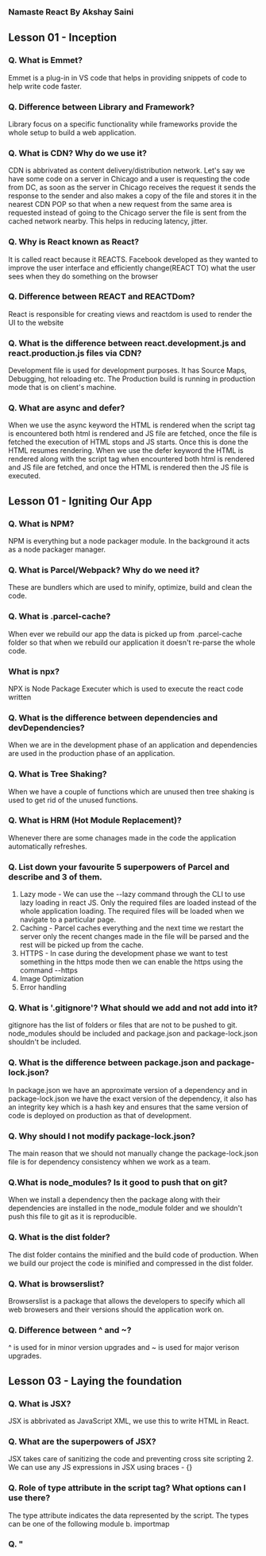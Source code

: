 ### Namaste React By Akshay Saini

## Lesson 01 - Inception
### Q. What is Emmet?
Emmet is a plug-in in VS code that helps in providing snippets of code to help write code faster.

### Q. Difference between Library and Framework?
Library focus on a specific functionality while frameworks provide the whole setup to build a web application.

### Q. What is CDN? Why do we use it?
CDN is abbrivated as content delivery/distribution network. Let's say we have some code on a server in Chicago and a user is requesting the code from DC, as soon as the server in Chicago receives the request it sends the response to the sender and also makes a copy of the file and stores it in the nearest CDN POP so that when a new request from the same area is requested instead of going to the Chicago server the file is sent from the cached network nearby. This helps in reducing latency, jitter.

### Q. Why is React known as React?
It is called react because it REACTS. Facebook developed as they wanted to improve the user interface and efficiently change(REACT TO) what the user sees when they do something on the browser

### Q. Difference between REACT and REACTDom?
React is responsible for creating views and reactdom is used to render the UI to the website

### Q. What is the difference between react.development.js and react.production.js files via CDN?
Development file is used for development purposes. It has Source Maps, Debugging, hot reloading etc. The Production build is running in production mode that is on client's machine.

### Q. What are async and defer?
When we use the async keyword the HTML is rendered when the script tag is encountered both html is rendered and JS file are fetched, once the file is fetched the execution of HTML stops and JS starts. Once this is done the HTML resumes rendering. When we use the defer keyword the HTML is rendered along with the script tag when encountered both html is rendered and JS file are fetched, and once the HTML is rendered then the JS file is executed.

## Lesson 01 - Igniting Our App
### Q. What is NPM?
NPM is everything but a node packager module. In the background it acts as a node packager manager.

### Q. What is Parcel/Webpack? Why do we need it?
These are bundlers which are used to minify, optimize, build and clean the code.

### Q. What is .parcel-cache?
When ever we rebuild our app the data is picked up from .parcel-cache folder so that when we rebuild our application it doesn't re-parse the whole code.

### What is npx?
NPX is Node Package Executer which is used to execute the react code written

### Q. What is the difference between dependencies and devDependencies?
When we are in the development phase of an application and dependencies are used in the production phase of an application.

### Q. What is Tree Shaking?
When we have a couple of functions which are unused then tree shaking is used to get rid of the unused functions.

### Q. What is HRM (Hot Module Replacement)?
Whenever there are some chanages made in the code the application automatically refreshes.

### Q. List down your favourite 5 superpowers of Parcel and describe and 3 of them.
1. Lazy mode - We can use the --lazy command through the CLI to use lazy loading in react JS. Only the required files are loaded instead of the whole application loading. The required files will be loaded when we navigate to a particular page.
2. Caching - Parcel caches everything and the next time we restart the server only the recent changes made in the file will be parsed and the rest will be picked up from the cache.
3. HTTPS - In case during the development phase we want to test something in the https mode then we can enable the https using the command --https
4. Image Optimization
5. Error handling

### Q. What is '.gitignore'? What should we add and not add into it?
gitignore has the list of folders or files that are not to be pushed to git. node_modules should be included and package.json and package-lock.json shouldn't be included.

### Q. What is the difference between package.json and package-lock.json?
In package.json we have an approximate version of a dependency and in package-lock.json we have the exact version of the dependency, it also has an integrity key which is a hash key and ensures that the same version of code is deployed on production as that of development.

### Q. Why should I not modify package-lock.json?
The main reason that we should not manually change the package-lock.json file is for dependency consistency whhen we work as a team.

### Q.What is node_modules? Is it good to push that on git?
When we install a dependency then the package along with their dependencies are installed in the node_module folder and we shouldn't push this file to git as it is reproducible.

### Q. What is the dist folder?
The dist folder contains the minified and the build code of production. When we build our project the code is minified and compressed in the dist folder.

### Q. What is browserslist?
Browserslist is a package that allows the developers to specify which all web browesers and their versions should the application work on.

### Q. Difference between ^ and ~?
^ is used for in minor version upgrades and ~ is used for major verison upgrades.


## Lesson 03 - Laying the foundation
### Q. What is JSX?
JSX is abbrivated as JavaScript XML, we use this to write HTML in React.

### Q. What are the superpowers of JSX?
JSX takes care of sanitizing the code and preventing cross site scripting 2. We can use any JS expressions in JSX using braces - {}

### Q. Role of type attribute in the script tag? What options can I use there?
The type attribute indicates the data represented by the script. The types can be one of the following module b. importmap

### Q. "<Title>" vs "<Title/>" vs "{Title()}" in JSX?
The above are all the ways of injecting a component inside another component

## Lesson 04 - Talk is cheap, Show me the code
### Q. Is JSX mandatory for React?
JSX is not mandatory for React. Using JSX is one way of creating dom elements we can also do that using React

### Q. Is ES6 mandatory for React?
It is not mandatory, there are other ways of using React without useing ES6 for example: mixins

### Q. How can I write comments in JSX?
We wrap the comments in {}. For single line comments we use // and for multi line /***/

### Q. What is <React.Fragment></React.Fragment> and <></>?
In react we can only have one parent element and if want to use two parent elements we will have to wrap it in an unnecessary div or span etc. To avoid this we have the React Fragment and <></>

### Q. What is Virtual DOM?
Virtual dom is a lightweight version of the real dom in JavaScript. It is much faster to update the virtual dom than real dom.

### Q. What is Reconciliation in React?
Reconciliation in react is a way of updating the dom. There is a process called diffing where react compares the DOM elements of the two root elements and if they are different the whole tree is torn down and a new one is built but if the root of the two elements are same for example if both of them are div then react only updates the attributes such as className, style etc.

### Q. What is React Fiber?
Fiber is the new reconciliation engine of React. The main goal of this is incremental rendering of virtual DOM. Basically we have to break down the work into units and fiber represents each unit.

### Q. Why and When do we need keys in React?
When we have aa list of items and we iterate over them to display the component in the DOM we need to have a unique key for each of them. If there is no unique key, whenever there is a new element added to the list the whole dom is re-rendered which is a costly operation.

### Q. Can we use index as key in React?
It is not recommened that we use index as key because initially the list might be ["A", "B", "C"] and the key for each is let's say 0,1,2 respectively. When a new element is added to the list ["D", "A", "B", "C"] the index changes from 0,1,2 for A,B,C to 0,1,2,3 for D,A,B,C. In this process the whole tree is re-rendered as the keys are not same from the previous dom elements

### Q. What are props in react?
We build Components so that we can reuse them. Let's say I have a card component and have n list of objects to show using the card. So using I will pass the object data to the component as argument and the data is received as props. Props are basically properties. props contain children, data etc.

### Q. What is config driven UI?
Config driven UI means the UI is built based on the response that is sent from the API. In amazon website let's say in one region I want to show the offers but in other I do not want to then the UI is rendered accordingly with config driven UI.

### Food ordering app layout 

Header
    Logo
    nav Items
Body
    Search
    RestaurantContainer
        RestaurantCard
            img
            name
            rating
            cuisine
            eta
Footer
    Copyright
    Links
    Address
    Contact 

## Lesson 05 - Let's get Hooked
### Q. What is the difference between named, default and * export?
When we use default export we can only export one variable but when we want to the export multiple variables we use the named export.

### Q. What is the importance of config.js?
This file has all the constants that we will be using in the application. Ex: LOGO_URL, CDN_URL, mockData etc.

### Q. What are React Hooks?
Hooks are javascript utility functions provided by React

### Q. Why do we use the useState hook?
Whenever there are some changes in the data and we want the UI to update accordingly we use the useState hook. Syntax : const [data, setData] = useState([])

## Lesson 06
### Q. What is a Microservice?
It is an architecture style where each service is loosely coupled. Meaning, the UI, backend, DB everything are a different service and we communicate with eath other through API's.

### Q. What is monolith architecture?
Monolith architecture is one where all of the code exists in the same application. UI, Backend, DB everything are at the same place.

### Q. What is the difference between monolith and microservice architecture?
Monolith architecture is developed as a single application where as microservice is smaller independent deployable services

### Q. Why do we use the useEffect hook?
We use the useEffect hook when we want to do something after our page is rendered. For example, When we want to fetch data after our UI is rendered.

### Q. What is optional chaining?
When we recieve response from servers the data is not straight forward in the JSON the data might be 5 levels down in the json structure. In that case we use optional chaining. Example: response?.data?.data?.data

### Q. What is Shimmer UI?
When we are fetching the data we might display it in form of cards or any other format. While the data is loading we show the user a loader and as soon as the data is available the data is displayed in a different format all of a sudden giving the user a bad experience. Shimmer UI is basically a skeleton shown on the UI while the data is being fetched.

### Q. What is the difference between JS expression and JS statement?
JS expression has a value which will be used to pass to a function as argument or normally used somewhere. JS statement has no value and is a declaration

### Q. What is conditional rendering?
Conditional rendering is when we have no data to show on the UI we might want to display some other kind of a UI.
   Example:
   return listOfRes.length === 0 ? (<ShimmerComponent/>) : (<RestaurantsComponent/>)

### Q. What is CORS?
CORS is abbrivated as Cross Origin Resource Sharing. It enables controlled access to the resources which are outside the domain

### Q. What is async and await?
Instead of using promise based chaining we use async and await enables asynchronous, promise based behaviour.

### Q. What is the use of "const json = await data.json()"?
When we make an API call the data that is received is a response object that represents the response to the request. The json method of the response object is an asynchronous method that returns a promise. By using the await keyword we can wait for the promise to resolve and get the actual JSON data.

## Lesson 07 
### Q. What are various ways to add images to our App? Explain with code examples.
1. Images can we stored in the local folder of our application and be accessed
2. By using CDN links
3. Using the image URL

### Q. What would happen if we do console.log(useState())?
useState returns a value to store the data and a callback function to set/update the value.
console.log(useState()) - [undefined, f()] 

### Q. How will useEffect behave if we do not add a dependency array?
1. If there is no dependency array then useEffect will be called everytime the component re-renders
2. If we give an empty dependency array then the useEffect will be called only during the initial render of the component 
3. If some value is passed to the dependency array then useEffect will be called only when the value is updated

### Q. What is SPA?
SPA is abbreviated a Single Page Application. It loads only a single page and updates whenever we navigate to another page.

### Q. What is the difference between client side routing and server side routing?
In Server side routing when a page is clicked an API call is made to fetch the file and then once the response is received the web page is loaded. In client side routing we have all the files at the client side and based on the navigation between pages we render the appropriate page. 

## Lesson 08
### Q. How do you create nested routes react-router-dom configuration
We can create nested routes inside a react router configuration using the createBrowserReact method where we pass an array of objects and specify the path and element. If we want to specify children for the route there is a key called "children" which we use and it again takes an array of objects with path and element.

### Q. createHashRouter
This is used when we are not able to configure our application properly and direct all the traffic towards our website. It just adds a "#" in the URL

### Q. createMemoryRouter
If we don't not want to use the browser history to navigate back and forth in the browser then we can use the createMemoryRouter which implements it's own stack of the traversed pages

### Q. What is the order of the life cycle method calls in Class Based Component
constructor, render, componentDidMount

### Q. Why do we use componentDidMount()?
We use componentDidMount to make fetch API calls or to show some data after we render the UI

### Q. Why do we use componentWillUnMount? Show with example
componentWillUnmount is called whenever we exit the page. This is used to clean up variables meaning anything that we created in componentDidMount. 
Example:

componentDidMount() {
   const timer = setInterval(() => {
      console.log("Hello");
   }, 1000);
}

If we don't clean up the above the message Hello will be printed even after we navigate away from the page and once we get pack to the page a new interval is started. To avoid this we will clean up the interval in the componentWillUnmount method

componentWillUnmount() {
   clearInterval(timer)
}

### Q. Why do we use super(props) in constructor?
When we use super in the constructore we inherit the props from parent component as well as any new props that the component has 

### Q. Why can't use the async keyword for the callback function in useEffect()?
useEffect is expected to return a function that we be called for clean-up purpose when the component unmounts. Making this callback async we will never be able to call the function.

## Lesson 09

### Q. When and why do we need lazy()?
Considering the scenario in our Food deilvery application where we have food and grocery delivery. When we write the code and build it all of the code is bundled in one file and as the code increases the bundle becomems heavy and the application doesn't load fast. To avoid this we do lazy loading this basically loads the components when required. We use the lazy function provided by react to implement the lazy loading feature.

### Q. What is suspense?
Suspense is a component provided by react to dispay a fallback while your component is loading.

### Q. Why did we get the error: A component suspended while responding to synchronous input. This will cause the UI to be replaced with a loading indicator. to fix, updates that suspend should be wrapped with startTransition? How does suspense fix this error?
When we do not warp out component with Suspense we get the error. There is a param that we pass to the Suspense component called fallback which will be rendered when our component is still loading. 

### Q. Advantages and Disadvantages of using code splitting pattern?
To avoid creating huge bundles we do code splitting  

### Q. When and why do we need suspense?
When we lazy load our application, the file takes some time to load (ex: 10 secs) and as react is fast it throws us an error. To avoid that error we use the Suspense component provided by react to wrap our originial component.

## Lesson 10

### Q. Explore all the ways of writing CSS
1. Inline style - we write the styles in the tag itself
2. Embedded style sheet - we write the style code in the style tag 
3. External Style sheet - We write all the CSS in a file and import the file in HTML
4. Frameworks - TailwindCSS

### Q. How do we configure tailwind?
We configure tailwind using the following command "npm i tailwindcss postcss" and "npx tailwindcss init"

### Q. In tailwind.config.js what do all the keys content, theme, extend, plugins mean?
1. Content - says files with what extension will be suing tail wind.
2. Theme - We specify the color palette for our application
3. Extend - This contains details about spacing, meaning setting '128' for 32 rem
4. Plugins - These are used to register new styles for tailwind to inject into the user's stylesheet using JS instead of CSS 

### Q. Why do we have .postcssrc file?
This file ensures during the build time that our tailwind css will be converted to normal css

## Lesson 11 

### Q. What is Prop Drilling?
1. Prop drilling is the concept of passing data from parent - child - grandchild - great grand child and so on.
2. Using prop drilling may cause issues in the app such as re-rendering the child component again even though there are no changes made in that particular component.

### Q. What is lifting the state up?
When the parent component manages the state of the child component it is called as lifting up the state.

### Q. What are Context Provider and Consumer
Let's say we want to access the logged in user information at multiple places in the application rather than doing prop drilling we can use Context Provider and Consumer. As the name suggests Provider provides the data to the application and Consumer utilizes it. 

### Q. If we don't pass a value to provider will it consider the default value?
No, Default value is only used when there is no matching provider for it.

## Lesson 12 
### Q. What is the difference between useContext vs Redux?
useContext is a hook where Redux is a state management library

### Q. Advantages of using Redux Toolkit over Redux
1. Redux ToolKit solves various issues by providing a hook-based implementation of Redux
2. RTK gives the ability to write mutable state updates in the reducers.
3. It also eliminates the use of extra coding by providing boilerplates.
4. RTK also has the feature of RTK query which eliminates the use of Thunks and makes the query processing faster
5. It also provides automatic support for Redux Dev-tools Extension and for immer.js library which is a great tool to deal with immutable objects.
6. You can also use the various predefined functions of Redux Toolkit which not only speeds up the process but also saves time.

### Q. Explain Dispatcher
We cannot directly modify the store. One step in modifying the store is dispatching an action

### Q. Explain Reducer
When the action is dispatched the reducer is called which them modifies the store

### Q. Explain slice
Store is one huge object and to create different categories or sections of data we use slices.

### Q. Explain Selector
TO display data from store to the UI we use something called selector. We subscribe to only the required slices from the store and use the data to display it on the UI.

### Q. Explain createSlice and the configuration it takes.
As the name suggests createSlice is a function that takes the following object 
{
   name: '',  //Name of the slice
   initialState: {}, //Initial state of the slice 
   reducers: {} //Reducers that will help modify the store
}

### To - Do
1. Image optimization - All images are called at once